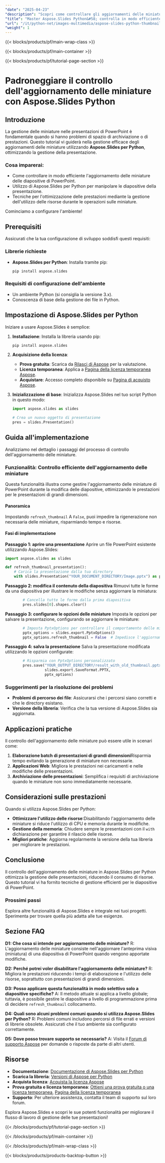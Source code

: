 ```yaml
---
"date": "2025-04-23"
"description": "Scopri come controllare gli aggiornamenti delle miniature nelle presentazioni di PowerPoint utilizzando Aspose.Slides per Python, ottimizzando le prestazioni e l'utilizzo delle risorse."
"title": "Master Aspose.Slides Python&#58; controlla in modo efficiente l'aggiornamento delle miniature nelle presentazioni di PowerPoint"
"url": "/it/python-net/images-multimedia/aspose-slides-python-thumbnail-refresh-control/"
"weight": 1
---
```


{{< blocks/products/pf/main-wrap-class >}}

{{< blocks/products/pf/main-container >}}

{{< blocks/products/pf/tutorial-page-section >}}
# Padroneggiare il controllo dell'aggiornamento delle miniature con Aspose.Slides Python

## Introduzione
La gestione delle miniature nelle presentazioni di PowerPoint è fondamentale quando si hanno problemi di spazio di archiviazione o di prestazioni. Questo tutorial vi guiderà nella gestione efficace degli aggiornamenti delle miniature utilizzando **Aspose.Slides per Python**, ottimizzando la gestione della presentazione.

### Cosa imparerai:
- Come controllare in modo efficiente l'aggiornamento delle miniature delle diapositive di PowerPoint.
- Utilizzo di Aspose.Slides per Python per manipolare le diapositive della presentazione.
- Tecniche per l'ottimizzazione delle prestazioni mediante la gestione dell'utilizzo delle risorse durante le operazioni sulle miniature.

Cominciamo a configurare l'ambiente!

## Prerequisiti
Assicurati che la tua configurazione di sviluppo soddisfi questi requisiti:

### Librerie richieste
- **Aspose.Slides per Python**: Installa tramite pip:
  
  ```bash
  pip install aspose.slides
  ```

### Requisiti di configurazione dell'ambiente
- Un ambiente Python (si consiglia la versione 3.x).
- Conoscenza di base della gestione dei file in Python.

## Impostazione di Aspose.Slides per Python
Iniziare a usare Aspose.Slides è semplice:

1. **Installazione**:
   Installa la libreria usando pip:
   
   ```bash
   pip install aspose.slides
   ```

2. **Acquisizione della licenza**:
   - **Prova gratuita**: Scarica da [Rilasci di Aspose](https://releases.aspose.com/slides/python-net/) per la valutazione.
   - **Licenza temporanea**: Applica a [Pagina della licenza temporanea Aspose](https://purchase.aspose.com/temporary-license/).
   - **Acquistare**: Accesso completo disponibile su [Pagina di acquisto Aspose](https://purchase.aspose.com/buy).

3. **Inizializzazione di base**:
   Inizializza Aspose.Slides nel tuo script Python in questo modo:

   ```python
   import aspose.slides as slides
   
   # Crea un nuovo oggetto di presentazione
   pres = slides.Presentation()
   ```

## Guida all'implementazione
Analizziamo nel dettaglio i passaggi del processo di controllo dell'aggiornamento delle miniature.

### Funzionalità: Controllo efficiente dell'aggiornamento delle miniature
Questa funzionalità illustra come gestire l'aggiornamento delle miniature di PowerPoint durante la modifica delle diapositive, ottimizzando le prestazioni per le presentazioni di grandi dimensioni.

#### Panoramica
Impostando `refresh_thumbnail` A `False`, puoi impedire la rigenerazione non necessaria delle miniature, risparmiando tempo e risorse.

#### Fasi di implementazione
**Passaggio 1: aprire una presentazione**
Aprire un file PowerPoint esistente utilizzando Aspose.Slides:

```python
import aspose.slides as slides

def refresh_thumbnail_presentation():
    # Carica la presentazione dalla tua directory
    with slides.Presentation("YOUR_DOCUMENT_DIRECTORY/Image.pptx") as pres:
```

**Passaggio 2: modifica il contenuto della diapositiva**
Rimuovi tutte le forme da una diapositiva per illustrare le modifiche senza aggiornare la miniatura:

```python
        # Cancella tutte le forme dalla prima diapositiva
        pres.slides[0].shapes.clear()
```

**Passaggio 3: configurare le opzioni delle miniature**
Imposta le opzioni per salvare la presentazione, configurando se aggiornare le miniature:

```python
        # Imposta PptxOptions per controllare il comportamento delle miniature
        pptx_options = slides.export.PptxOptions()
        pptx_options.refresh_thumbnail = False  # Impedisce l'aggiornamento delle miniature
```

**Passaggio 4: salva la presentazione**
Salva la presentazione modificata utilizzando le opzioni configurate:

```python
        # Risparmia con PptxOptions personalizzato
        pres.save("YOUR_OUTPUT_DIRECTORY/result_with_old_thumbnail.pptx",
                  slides.export.SaveFormat.PPTX,
                  pptx_options)
```

### Suggerimenti per la risoluzione dei problemi
- **Problemi di percorso dei file**: Assicurarsi che i percorsi siano corretti e che le directory esistano.
- **Versione della libreria**: Verifica che la tua versione di Aspose.Slides sia aggiornata.

## Applicazioni pratiche
Il controllo dell'aggiornamento delle miniature può essere utile in scenari come:
1. **Elaborazione batch di presentazioni di grandi dimensioni**Risparmia tempo evitando la generazione di miniature non necessarie.
2. **Applicazioni Web**: Migliora le prestazioni nei caricamenti e nelle modifiche delle presentazioni.
3. **Archiviazione delle presentazioni**: Semplifica i requisiti di archiviazione quando le miniature non sono immediatamente necessarie.

## Considerazioni sulle prestazioni
Quando si utilizza Aspose.Slides per Python:
- **Ottimizzare l'utilizzo delle risorse**:Disabilitando l'aggiornamento delle miniature si riduce l'utilizzo di CPU e memoria durante le modifiche.
- **Gestione della memoria**: Chiudere sempre le presentazioni con il `with` dichiarazione per garantire il rilascio delle risorse.
- **Migliori pratiche**: Aggiorna regolarmente la versione della tua libreria per migliorare le prestazioni.

## Conclusione
Il controllo dell'aggiornamento delle miniature in Aspose.Slides per Python ottimizza la gestione delle presentazioni, riducendo il consumo di risorse. Questo tutorial vi ha fornito tecniche di gestione efficienti per le diapositive di PowerPoint.

### Prossimi passi
Esplora altre funzionalità di Aspose.Slides e integrale nei tuoi progetti. Sperimenta per trovare quella più adatta alle tue esigenze.

## Sezione FAQ
**D1: Che cosa si intende per aggiornamento delle miniature?**
R: L'aggiornamento delle miniature consiste nell'aggiornare l'anteprima visiva (miniatura) di una diapositiva di PowerPoint quando vengono apportate modifiche.

**D2: Perché potrei voler disabilitare l'aggiornamento delle miniature?**
R: Migliora le prestazioni riducendo i tempi di elaborazione e l'utilizzo delle risorse, soprattutto con presentazioni di grandi dimensioni.

**D3: Posso applicare questa funzionalità in modo selettivo solo a diapositive specifiche?**
A: Il metodo attuale si applica a livello globale; tuttavia, è possibile gestire le diapositive a livello di programmazione prima di decidere `refresh_thumbnail` collocamento.

**D4: Quali sono alcuni problemi comuni quando si utilizza Aspose.Slides per Python?**
R: Problemi comuni includono percorsi di file errati e versioni di librerie obsolete. Assicurati che il tuo ambiente sia configurato correttamente.

**D5: Dove posso trovare supporto se necessario?**
A: Visita il [Forum di supporto Aspose](https://forum.aspose.com/c/slides/11) per domande o risposte da parte di altri utenti.

## Risorse
- **Documentazione**: [Documentazione di Aspose.Slides per Python](https://reference.aspose.com/slides/python-net/)
- **Scarica la libreria**: [Versioni di Aspose per Python](https://releases.aspose.com/slides/python-net/)
- **Acquista licenza**: [Acquista la licenza Aspose](https://purchase.aspose.com/buy)
- **Prova gratuita e licenza temporanea**: [Ottieni una prova gratuita o una licenza temporanea](https://releases.aspose.com/slides/python-net/), [Pagina della licenza temporanea](https://purchase.aspose.com/temporary-license/)
- **Supporto**: Per ulteriore assistenza, contatta il team di supporto sul loro forum.

Esplora Aspose.Slides e scopri le sue potenti funzionalità per migliorare il flusso di lavoro di gestione delle tue presentazioni!

{{< /blocks/products/pf/tutorial-page-section >}}

{{< /blocks/products/pf/main-container >}}

{{< /blocks/products/pf/main-wrap-class >}}

{{< blocks/products/products-backtop-button >}}